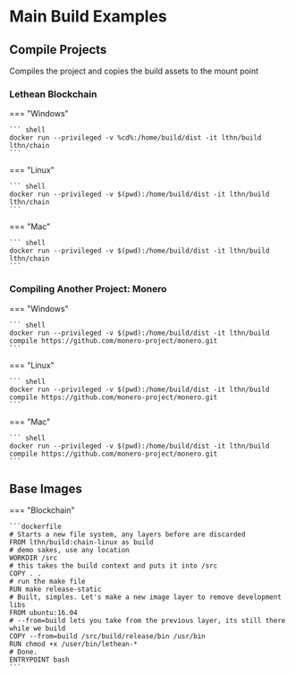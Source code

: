 # Main Build Examples


## Compile Projects

Compiles the project and copies the build assets to the mount point

### Lethean Blockchain

=== "Windows"

    ``` shell
    docker run --privileged -v %cd%:/home/build/dist -it lthn/build lthn/chain
    ```

=== "Linux"

    ``` shell
    docker run --privileged -v $(pwd):/home/build/dist -it lthn/build lthn/chain
    ```

=== "Mac"

    ``` shell
    docker run --privileged -v $(pwd):/home/build/dist -it lthn/build lthn/chain
    ```

### Compiling Another Project: Monero

=== "Windows"

    ``` shell
    docker run --privileged -v $(pwd):/home/build/dist -it lthn/build compile https://github.com/monero-project/monero.git
    ```

=== "Linux"

    ``` shell
    docker run --privileged -v $(pwd):/home/build/dist -it lthn/build compile https://github.com/monero-project/monero.git
    ```

=== "Mac"

    ``` shell
    docker run --privileged -v $(pwd):/home/build/dist -it lthn/build compile https://github.com/monero-project/monero.git
    ```
## Base Images

=== "Blockchain"

    ```dockerfile
    # Starts a new file system, any layers before are discarded 
    FROM lthn/build:chain-linux as build
    # demo sakes, use any location
    WORKDIR /src
    # this takes the build context and puts it into /src
    COPY . .
    # run the make file
    RUN make release-static
    # Built, simples. Let's make a new image layer to remove development libs
    FROM ubuntu:16.04
    # --from=build lets you take from the previous layer, its still there while we build
    COPY --from=build /src/build/release/bin /usr/bin
    RUN chmod +x /user/bin/lethean-*
    # Done. 
    ENTRYPOINT bash 
    ```
